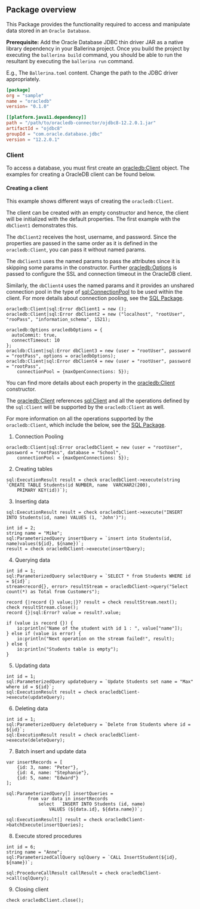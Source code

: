 ## Package overview

This Package provides the functionality required to access and manipulate data stored in an `Oracle Database`.  

**Prerequisite:** Add the Oracle Database JDBC thin driver JAR as a native library dependency in your Ballerina project.
Once you build the project by executing the `ballerina build` command, you should be able to run the resultant by
executing the `ballerina run` command.

E.g., The `Ballerina.toml` content.
Change the path to the JDBC driver appropriately.

```toml
[package]
org = "sample"
name = "oracledb"
version= "0.1.0"

[[platform.java11.dependency]]
path = "/path/to/oracledb-connector/ojdbc8-12.2.0.1.jar"
artifactId = "ojdbc8"
groupId = "com.oracle.database.jdbc"
version = "12.2.0.1"
```

### Client

To access a database, you must first create an 
[oracledb:Client](https://ballerina.io/learn/api-docs/ballerina/#/oracledb/clients/Client) object.
The examples for creating a OracleDB client can be found below.

#### Creating a client

This example shows different ways of creating the `oracledb:Client`.

The client can be created with an empty constructor and hence, the client will be initialized with the default 
properties. The first example with the `dbClient1` demonstrates this.

The `dbClient2` receives the host, username, and password. Since the properties are passed in the same order 
as it is defined in the `oracledb:Client`, you can pass it without named params.

The `dbClient3` uses the named params to pass the attributes since it is skipping some params in the constructor.
Further [oracledb:Options](https://ballerina.io/learn/api-docs/ballerina/#/oracledb/records/Options)
is passed to configure the SSL and connection timeout in the OracleDB client.

Similarly, the `dbClient4` uses the named params and it provides an unshared connection pool in the type of
[sql:ConnectionPool](https://ballerina.io/learn/api-docs/ballerina/#/sql/records/ConnectionPool)
to be used within the client.
For more details about connection pooling, see the [SQL Package](https://ballerina.io/learn/api-docs/ballerina/#/sql).

```ballerina
oracledb:Client|sql:Error dbClient1 = new ();
oracledb:Client|sql:Error dbClient2 = new ("localhost", "rootUser", "rooPass", "information_schema", 1521);
                              
oracledb:Options oracledbOptions = {
  autoCommit: true,
  connectTimeout: 10
};
oracldb:Client|sql:Error dbClient3 = new (user = "rootUser", password = "rootPass", options = oracledbOptions);
oracldb:Client|sql:Error dbClient4 = new (user = "rootUser", password = "rootPass", 
    connectionPool = {maxOpenConnections: 5});
```

You can find more details about each property in the
[oracledb:Client](https://ballerina.io/learn/api-docs/ballerina/#/oracledb/clients/Client) constructor.

The [oracledb:Client](https://ballerina.io/learn/api-docs/ballerina/#/oracledb/clients/Client) references 
[sql:Client](https://ballerina.io/learn/api-docs/ballerina/#/sql/abstractObjects/Client) and all the operations 
defined by the `sql:Client` will be supported by the `oracledb:Client` as well.

For more information on all the operations supported by the `oracledb:Client`, which include the below, see the 
[SQL Package](https://ballerina.io/learn/api-docs/ballerina/#/sql).

1. Connection Pooling

``` ballerina
oracledb:Client|sql:Error oracledbClient = new (user = "rootUser", password = "rootPass", database = "School", 
    connectionPool = {maxOpenConnections: 5});
```

2. Creating tables

``` ballerina
sql:ExecutionResult result = check oracledbClient->execute(string `CREATE TABLE Students(id NUMBER, name  VARCHAR2(200), 
    PRIMARY KEY(id))`);
```

3. Inserting data

``` ballerina
sql:ExecutionResult result = check oracledbClient->execute("INSERT INTO Students(id, name) VALUES (1, 'John')");

int id = 2;
string name = "Mike";
sql:ParameterizedQuery insertQuery = `insert into Students(id, name)values(${id}, ${name})`;
result = check oracledbClient->execute(insertQuery);

```

4. Querying data

``` ballerina
int id = 1;
sql:ParameterizedQuery selectQuery = `SELECT * from Students WHERE id = ${id}`;
stream<record{}, error> resultStream = oracledbClient->query("Select count(*) as Total from Customers");

record {|record {} value;|}? result = check resultStream.next();
check resultStream.close();
record {}|sql:Error? value = result?.value;

if (value is record {}) {
    io:println("Name of the student with id 1 : ", value["name"]);
} else if (value is error) {
    io:println("Next operation on the stream failed!", result);
} else {
    io:println("Students table is empty");
}
```

5. Updating data

``` ballerina
int id = 1;
sql:ParameterizedQuery updateQuery = `Update Students set name = "Max" where id = ${id}`;
sql:ExecutionResult result = check oracledbClient->execute(updateQuery);
```

6. Deleting data

``` ballerina
int id = 1;
sql:ParameterizedQuery deleteQuery = `Delete from Students where id = ${id}`;
sql:ExecutionResult result = check oracledbClient->execute(deleteQuery);
```

7. Batch insert and update data

``` ballerina
var insertRecords = [
    {id: 3, name: "Peter"},
    {id: 4, name: "Stephanie"},
    {id: 5, name: "Edward"}
];

sql:ParameterizedQuery[] insertQueries =
        from var data in insertRecords
            select  `INSERT INTO Students (id, name)
                VALUES (${data.id}, ${data.name})`;

sql:ExecutionResult[] result = check oracledbClient->batchExecute(insertQueries);
```

8. Execute stored procedures

``` ballerina
int id = 6;
string name = "Anne";
sql:ParameterizedCallQuery sqlQuery = `CALL InsertStudent(${id}, ${name})`;

sql:ProcedureCallResult callResult = check oracledbClient->call(sqlQuery);
```

9. Closing client

``` ballerina
check oracledbClient.close();
```
